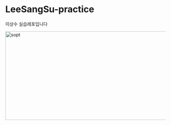 # LeeSangSu-practice
이상수 실습레포입니다

<img width="1564" height="280" alt="sopt" src="https://github.com/user-attachments/assets/d06a7760-6214-4431-a4d7-562dc93b8993" />
